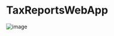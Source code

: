 # TaxReportsWebApp

![image](https://user-images.githubusercontent.com/99007479/234386167-018b0e3a-b617-4401-b06a-2cc45271c28c.png)
